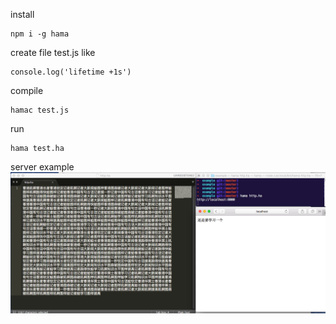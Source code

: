 install

    npm i -g hama


create file test.js like

    console.log('lifetime +1s')

compile

    hamac test.js

run

    hama test.ha

server example
![image](https://github.com/xcstream/hama/blob/master/example/run.png)
